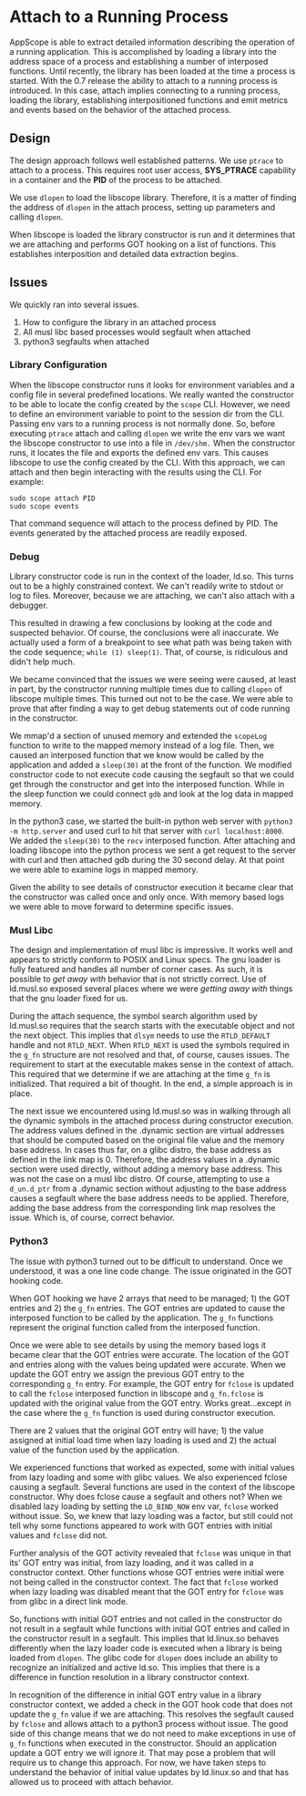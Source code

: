 # Attach to a Running Process

AppScope is able to extract detailed information describing the operation of a running application. This is accomplished by loading a library into the address space of a process and establishing a number of interposed functions. Until recently, the library has been loaded at the time a process is started. With the 0.7 release the ability to attach to a running process is introduced. In this case, attach implies connecting to a running process, loading the library, establishing interpositioned functions and emit metrics and events based on the behavior of the attached process.

## Design
The design approach follows well established patterns. We use `ptrace` to attach to a process. This requires root user access, **SYS_PTRACE** capability in a container and the **PID** of the process to be attached. 

We use `dlopen` to load the libscope library. Therefore, it is a matter of finding the address of `dlopen` in the attach process, setting up parameters and calling `dlopen`.

When libscope is loaded the library constructor is run and it determines that we are attaching and performs GOT hooking on a list of functions. This establishes interposition and detailed data extraction begins.  
## Issues
We quickly ran into several issues. 
1. How to configure the library in an attached process
1. All musl libc based processes would segfault when attached
1. python3 segfaults when attached

### Library Configuration
When the libscope constructor runs it looks for environment variables and a config file in several predefined locations. We really wanted the constructor to be able to locate the config created by the `scope` CLI. However, we need to define an environment variable to point to the session dir from the CLI. Passing env vars to a running process is not normally done. So, before executing `ptrace` attach and calling `dlopen` we write the env vars we want the libscope constructor to use into a file in `/dev/shm.` When the constructor runs, it locates the file and exports the defined env vars. This causes libscope to use the config created by the CLI. With this approach, we can attach and then begin interacting with the results using the CLI. For example:

    sudo scope attach PID
    sudo scope events
That command sequence will attach to the process defined by PID. The events generated by the attached process are readily exposed. 
### Debug
Library constructor code is run in the context of the loader, ld.so. This turns out to be a highly constrained context. We can't readily write to stdout or log to files. Moreover, because we are attaching, we can't also attach with a debugger. 

This resulted in drawing a few conclusions by looking at the code and suspected behavior. Of course, the conclusions were all inaccurate. We actually used a form of a breakpoint to see what path was being taken with the code sequence; `while (1) sleep(1)`. That, of course, is ridiculous and didn't help much.

We became convinced that the issues we were seeing were caused, at least in part, by the constructor running multiple times due to calling `dlopen` of libscope multiple times. This turned out not to be the case. We were able to prove that after finding a way to get debug statements out of code running in the constructor. 

We mmap'd a section of unused memory and extended the `scopeLog` function to write to the mapped memory instead of a log file. Then, we caused an interposed function that we know would be called by the application and added a `sleep(30)` at the front of the function. We modified constructor code to not execute code causing the segfault so that we could get through the constructor and get into the interposed function. While in the sleep function we could connect `gdb` and look at the log data in mapped memory. 

In the python3 case, we started the built-in python web server with `python3 -m http.server` and used curl to hit that server with `curl localhost:8000`. We added the `sleep(30)` to the `recv` interposed function. After attaching and loading libscope into the python process we sent a get request to the server with curl and then attached gdb during the 30 second delay. At that point we were able to examine logs in mapped memory.  

Given the ability to see details of constructor execution it became clear that the constructor was called once and only once. With memory based logs we were able to move forward to determine specific issues.
### Musl Libc
The design and implementation of musl libc is impressive. It works well and appears to strictly conform to POSIX and Linux specs. The gnu loader is fully featured and handles all number of corner cases. As such, it is possible to *get away with* behavior that is not strictly correct. Use of ld.musl.so exposed several places where we were *getting away with* things that the gnu loader fixed for us. 

During the attach sequence, the symbol search algorithm used by ld.musl.so requires that the search starts with the executable object and not the next object. This implies that `dlsym` needs to use the `RTLD_DEFAULT` handle and not `RTLD_NEXT`. When `RTLD_NEXT` is used the symbols required in the `g_fn` structure are not resolved and that, of course, causes issues. The requirement to start at the executable makes sense in the context of attach. This required that we determine if we are attaching at the time `g_fn` is initialized. That required a bit of thought. In the end, a simple approach is in place.

The next issue we encountered using ld.musl.so was in walking through all the dynamic symbols in the attached process during constructor execution. The address values defined in the .dynamic section are virtual addresses that should be computed based on the original file value and the memory base address. In cases thus far, on a glibc distro, the base address as defined in the link map is 0. Therefore, the address values in a .dynamic section were used directly, without adding a memory base address. This was not the case on a musl libc distro. Of course, attempting to use a `d_un.d_ptr` from a .dynamic section without adjusting to the base address causes a segfault where the base address needs to be applied. Therefore, adding the base address from the corresponding link map resolves the issue. Which is, of course, correct behavior. 
### Python3
The issue with python3 turned out to be difficult to understand. Once we understood, it was a one line code change. The issue originated in the GOT hooking code.

When GOT hooking we have 2 arrays that need to be managed; 1) the GOT entries and 2) the `g_fn` entries. The GOT entries are updated to cause the interposed function to be called by the application. The `g_fn` functions represent the original function called from the interposed function.  

Once we were able to see details by using the memory based logs it became clear that the GOT entries were accurate. The location of the GOT and entries along with the values being updated were accurate. When we update the GOT entry we assign the previous GOT entry to the corresponding `g_fn` entry. For example, the GOT entry for `fclose` is updated to call the `fclose` interposed function in libscope and `g_fn.fclose` is updated with the original value from the GOT entry. Works great...except in the case where the `g_fn` function is used during constructor execution.

There are 2 values that the original GOT entry will have; 1) the value assigned at initial load time when lazy loading is used and 2) the actual value of the function used by the application. 

We experienced functions that worked as expected, some with initial values from lazy loading and some with glibc values. We also experienced fclose causing a segfault. Several functions are used in the context of the libscope constructor. Why does fclose cause a segfault and others not? When we disabled lazy loading by setting the `LD_BIND_NOW` env var, `fclose` worked without issue. So, we knew that lazy loading was a factor, but still could not tell why some functions appeared to work with GOT entries with initial values and `fclose` did not.

Further analysis of the GOT activity revealed that `fclose` was unique in that its' GOT entry was initial, from lazy loading, and it was called in a constructor context. Other functions whose GOT entries were initial were not being called in the constructor context. The fact that `fclose` worked when lazy loading was disabled meant that the GOT entry for `fclose` was from glibc in a direct link mode. 

So, functions with initial GOT entries and not called in the constructor do not result in a segfault while functions with initial GOT entries and called in the constructor result in a segfault. This implies that ld.linux.so behaves differently when the lazy loader code is executed when a library is being loaded from `dlopen`. The glibc code for `dlopen` does include an ability to recognize an initialized and active ld.so. This implies that there is a difference in function resolution in a library constructor context.

In recognition of the difference in initial GOT entry value in a library constructor context, we added a check in the GOT hook code that does not update the `g_fn` value if we are attaching. This resolves the segfault caused by `fclose` and allows attach to a python3 process without issue. The good side of this change means that we do not need to make exceptions in use of `g_fn` functions when executed in the constructor. Should an application update a GOT entry we will ignore it. That may pose a problem that will require us to change this approach. For now, we have taken steps to understand the behavior of initial value updates by ld.linux.so and that has allowed us to proceed with attach behavior.